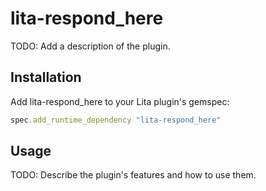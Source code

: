 # lita-respond_here

TODO: Add a description of the plugin.

## Installation

Add lita-respond_here to your Lita plugin's gemspec:

``` ruby
spec.add_runtime_dependency "lita-respond_here"
```

## Usage

TODO: Describe the plugin's features and how to use them.
